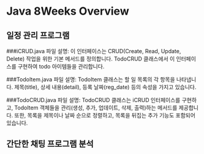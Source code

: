 # Java 8Weeks Overview

## 일정 관리 프로그램


###iCRUD.java
파일 설명: 이 인터페이스는 CRUD(Create, Read, Update, Delete) 작업을 위한 기본 메서드를 정의합니다. TodoCRUD 클래스에서 이 인터페이스를 구현하여 todo 아이템들을 관리합니다.

###TodoItem.java
파일 설명: TodoItem 클래스는 할 일 목록의 각 항목을 나타냅니다. 제목(title), 상세 내용(detail), 등록 날짜(reg_date) 등의 속성을 가지고 있습니다.

###TodoCRUD.java
파일 설명: TodoCRUD 클래스는 iCRUD 인터페이스를 구현하고, TodoItem 객체들을 관리(생성, 추가, 업데이트, 삭제, 출력)하는 메서드를 제공합니다. 또한, 목록을 제목이나 날짜 순으로 정렬하고, 목록을 뒤집는 추가 기능도 포함되어 있습니다.



## 간단한 채팅 프로그램 분석

###

###